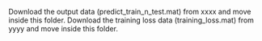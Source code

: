 Download the output data (predict_train_n_test.mat) from xxxx and move inside this folder.
Download the training loss data (training_loss.mat) from yyyy and move inside this folder.
